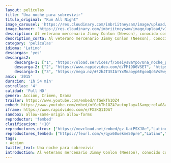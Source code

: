 ```yaml
---
layout: peliculas
title: "Una noche para sobrevivir"
titulo_original: "Run All Night"
image_carousel: 'https://res.cloudinary.com/imbriitneysam/image/upload/v1555988865/NOCHECITA-POSTER-min.jpg'
image_banner: 'https://res.cloudinary.com/imbriitneysam/image/upload/v1555988866/nochecita-banner-min.jpg'
description: Al veterano mercenario Jimmy Conlon (Neeson), conocido como 'el cavatumbas', lo persiguen sus crímenes del pasado a sueldo de la mafia irlandesa de Brooklyn liderada por Shawn Maguire (Harris), pero tambien el policía que le ha seguido la pista durante 30 años. Cuando se entera de que su hijo Mike (Kinnaman) corre peligro, Jimmy tiene que elegir entre el clan criminal al que ha pertenecido siempre y su familia, a la que había abandonado hace mucho tiempo.
description_corta: Al veterano mercenario Jimmy Conlon (Neeson), conocido como 'el cavatumbas', lo persiguen sus crímenes del pasado a sueldo de la mafia irlandesa de Brooklyn liderada por Shawn Maguire (Harris), pero tambien el policía que le ha..
category: 'peliculas'
idioma: 'Latino'
descargas: 'yes'
descargas2:
    descarga-1: ["1", "https://oload.services/f/5Ueiys8aYpo/Una_noche_para_sobrevivir_%282015%29.mp4", "https://www.google.com/s2/favicons?domain=openload.co","OpenLoad","https://res.cloudinary.com/imbriitneysam/image/upload/v1541473684/mexico.png", "Latino", "Full HD"]
    descarga-2: ["2", "https://www.rapidvideo.com/d/FM19D6VSET", "https://www.google.com/s2/favicons?domain=www.rapidvideo.com","RapidVideo","https://res.cloudinary.com/imbriitneysam/image/upload/v1541473684/mexico.png", "Latino", "Full HD"]
    descarga-3: ["3", "https://mega.nz/#!2hJT3SIA!YxMmaoyp6EgooQc6VsSwy11zYVBgItuRsxXM8ybimwA", "https://www.google.com/s2/favicons?domain=mega.nz","Mega","https://res.cloudinary.com/imbriitneysam/image/upload/v1541473684/mexico.png", "Latino", "Full HD"]
anio: '2015'
duracion: '1h 54 min'
estrellas: '4'
calidad: 'Full HD'
genero: Acción, Crimen, Drama
trailer: https://www.youtube.com/embed/nfGekTh1OZ4
embed: https://www.youtube.com/embed/nfGekTh1OZ4?autoplay=1&amp;rel=0&amp;hd=1&border=0&wmode=opaque&enablejsapi=1&modestbranding=1&controls=1&showinfo=0
iframe: https://www.rapidvideo.com/e/FX3KQ1IDAT
sandbox: allow-same-origin allow-forms
reproductor: 'fembed'
clasificacion: '+10'
reproductores_otros: ["https://movcloud.net/embed/gz-UaiPSXJ8e","Latino","https://www.zembed.to/public/dist/asteroid.html?id=559c4bc0b3402a74f2e967d5831428ea&title=Run%20All%20Night","Latino"]
reproductores_fembed: ["https://feurl.com/v/qyx60uekme50pre","Latino","https://feurl.com/v/eno8mje420v","Latino"]
tags:
- Accion
twitter_text: Una noche para sobrevivir
introduction: Al veterano mercenario Jimmy Conlon (Neeson), conocido como 'el cavatumbas', lo persiguen sus crímenes del pasado a sueldo de la mafia irlandesa de Brooklyn liderada por Shawn Maguire (Harris), pero tambien el policía que le ha..
---
```












